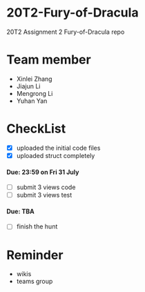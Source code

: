# 20T2-Fury-of-Dracula
20T2 Assignment 2 Fury-of-Dracula repo

# Team member

- Xinlei Zhang 
- Jiajun Li 
- Mengrong Li 
- Yuhan Yan

# CheckList
- [x] uploaded the initial code files 
- [x] uploaded struct completely

#### **Due: 23:59 on Fri 31 July**
- [ ] submit 3 views code
- [ ] submit 3 views test
  
#### **Due: TBA**
- [ ] finish the hunt
  
# Reminder
- wikis
- teams group
